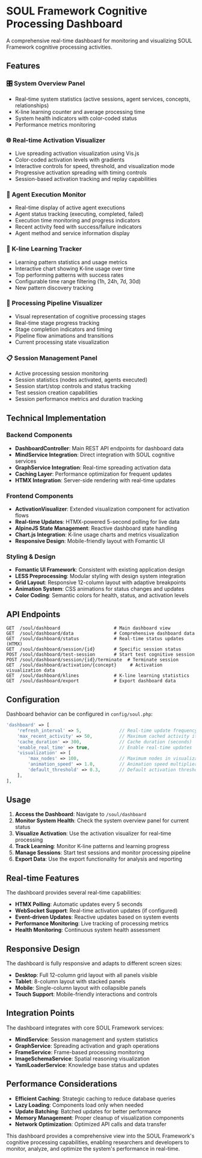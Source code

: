 # SOUL Framework Cognitive Processing Dashboard

A comprehensive real-time dashboard for monitoring and visualizing SOUL Framework cognitive processing activities.

## Features

### 🎛️ System Overview Panel
- Real-time system statistics (active sessions, agent services, concepts, relationships)
- K-line learning counter and average processing time
- System health indicators with color-coded status
- Performance metrics monitoring

### 🌐 Real-time Activation Visualizer  
- Live spreading activation visualization using Vis.js
- Color-coded activation levels with gradients
- Interactive controls for speed, threshold, and visualization mode
- Progressive activation spreading with timing controls
- Session-based activation tracking and replay capabilities

### 🤖 Agent Execution Monitor
- Real-time display of active agent executions
- Agent status tracking (executing, completed, failed)
- Execution time monitoring and progress indicators
- Recent activity feed with success/failure indicators
- Agent method and service information display

### 🧠 K-line Learning Tracker
- Learning pattern statistics and usage metrics  
- Interactive chart showing K-line usage over time
- Top performing patterns with success rates
- Configurable time range filtering (1h, 24h, 7d, 30d)
- New pattern discovery tracking

### 🔄 Processing Pipeline Visualizer
- Visual representation of cognitive processing stages
- Real-time stage progress tracking
- Stage completion indicators and timing
- Pipeline flow animations and transitions
- Current processing state visualization

### 📋 Session Management Panel
- Active processing session monitoring
- Session statistics (nodes activated, agents executed)
- Session start/stop controls and status tracking
- Test session creation capabilities
- Session performance metrics and duration tracking

## Technical Implementation

### Backend Components
- **DashboardController**: Main REST API endpoints for dashboard data
- **MindService Integration**: Direct integration with SOUL cognitive services
- **GraphService Integration**: Real-time spreading activation data
- **Caching Layer**: Performance optimization for frequent updates
- **HTMX Integration**: Server-side rendering with real-time updates

### Frontend Components
- **ActivationVisualizer**: Extended visualization component for activation flows
- **Real-time Updates**: HTMX-powered 5-second polling for live data
- **AlpineJS State Management**: Reactive dashboard state handling
- **Chart.js Integration**: K-line usage charts and metrics visualization
- **Responsive Design**: Mobile-friendly layout with Fomantic UI

### Styling & Design
- **Fomantic UI Framework**: Consistent with existing application design
- **LESS Preprocessing**: Modular styling with design system integration
- **Grid Layout**: Responsive 12-column layout with adaptive breakpoints
- **Animation System**: CSS animations for status changes and updates
- **Color Coding**: Semantic colors for health, status, and activation levels

## API Endpoints

```
GET  /soul/dashboard                    # Main dashboard view
GET  /soul/dashboard/data               # Comprehensive dashboard data
GET  /soul/dashboard/status             # Real-time status updates (HTMX)
GET  /soul/dashboard/session/{id}       # Specific session status
POST /soul/dashboard/test-session       # Start test cognitive session
POST /soul/dashboard/session/{id}/terminate  # Terminate session
GET  /soul/dashboard/activation/{concept}     # Activation visualization data
GET  /soul/dashboard/klines             # K-line learning statistics
GET  /soul/dashboard/export             # Export dashboard data
```

## Configuration

Dashboard behavior can be configured in `config/soul.php`:

```php
'dashboard' => [
    'refresh_interval' => 5,              // Real-time update frequency (seconds)
    'max_recent_activity' => 50,          // Maximum cached activity items
    'cache_duration' => 300,              // Cache duration (seconds)
    'enable_real_time' => true,           // Enable real-time updates
    'visualization' => [
        'max_nodes' => 100,               // Maximum nodes in visualization
        'animation_speed' => 1.0,         // Animation speed multiplier
        'default_threshold' => 0.3,       // Default activation threshold
    ],
],
```

## Usage

1. **Access the Dashboard**: Navigate to `/soul/dashboard`
2. **Monitor System Health**: Check the system overview panel for current status
3. **Visualize Activation**: Use the activation visualizer for real-time processing
4. **Track Learning**: Monitor K-line patterns and learning progress  
5. **Manage Sessions**: Start test sessions and monitor processing pipeline
6. **Export Data**: Use the export functionality for analysis and reporting

## Real-time Features

The dashboard provides several real-time capabilities:

- **HTMX Polling**: Automatic updates every 5 seconds
- **WebSocket Support**: Real-time activation updates (if configured)
- **Event-driven Updates**: Reactive updates based on system events
- **Performance Monitoring**: Live tracking of processing metrics
- **Health Monitoring**: Continuous system health assessment

## Responsive Design

The dashboard is fully responsive and adapts to different screen sizes:

- **Desktop**: Full 12-column grid layout with all panels visible
- **Tablet**: 8-column layout with stacked panels
- **Mobile**: Single-column layout with collapsible panels
- **Touch Support**: Mobile-friendly interactions and controls

## Integration Points

The dashboard integrates with core SOUL Framework services:

- **MindService**: Session management and system statistics
- **GraphService**: Spreading activation and graph operations
- **FrameService**: Frame-based processing monitoring
- **ImageSchemaService**: Spatial reasoning visualization
- **YamlLoaderService**: Knowledge base status and updates

## Performance Considerations

- **Efficient Caching**: Strategic caching to reduce database queries
- **Lazy Loading**: Components load only when needed
- **Update Batching**: Batched updates for better performance
- **Memory Management**: Proper cleanup of visualization components
- **Network Optimization**: Optimized API calls and data transfer

This dashboard provides a comprehensive view into the SOUL Framework's cognitive processing capabilities, enabling researchers and developers to monitor, analyze, and optimize the system's performance in real-time.